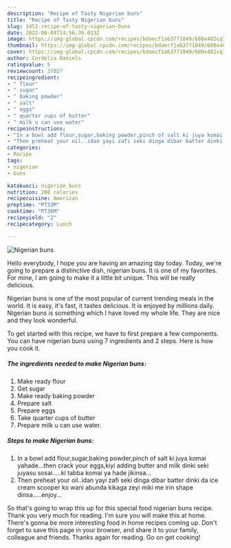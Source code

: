 ```yaml
---
description: "Recipe of Tasty Nigerian buns"
title: "Recipe of Tasty Nigerian buns"
slug: 1451-recipe-of-tasty-nigerian-buns
date: 2022-06-04T14:56:39.033Z
image: https://img-global.cpcdn.com/recipes/bdaecf1ab3771049/680x482cq70/nigerian-buns-recipe-main-photo.jpg
thumbnail: https://img-global.cpcdn.com/recipes/bdaecf1ab3771049/680x482cq70/nigerian-buns-recipe-main-photo.jpg
cover: https://img-global.cpcdn.com/recipes/bdaecf1ab3771049/680x482cq70/nigerian-buns-recipe-main-photo.jpg
author: Cordelia Daniels
ratingvalue: 5
reviewcount: 37027
recipeingredient:
- " flour"
- " sugar"
- " baking powder"
- " salt"
- " eggs"
- " quarter cups of butter"
- " milk u can use water"
recipeinstructions:
- "In a bowl add flour,sugar,baking powder,pinch of salt ki juya komai yahade...then crack your eggs,kiyi adding butter and milk dinki seki juyasu sosai.....ki tabba komai ya hade jikinsa..."
- "Then preheat your oil..idan yayi zafi seki dinga dibar batter dinki da ice cream scooper ko wani abunda kikaga zeyi miki me irin shape dinsa.....enjoy..."
categories:
- Recipe
tags:
- nigerian
- buns

katakunci: nigerian buns 
nutrition: 208 calories
recipecuisine: American
preptime: "PT33M"
cooktime: "PT36M"
recipeyield: "2"
recipecategory: Lunch

---
```



![Nigerian buns](https://img-global.cpcdn.com/recipes/bdaecf1ab3771049/680x482cq70/nigerian-buns-recipe-main-photo.jpg)

Hello everybody, I hope you are having an amazing day today. Today, we're going to prepare a distinctive dish, nigerian buns. It is one of my favorites. For mine, I am going to make it a little bit unique. This will be really delicious.



Nigerian buns is one of the most popular of current trending meals in the world. It is easy, it's fast, it tastes delicious. It is enjoyed by millions daily. Nigerian buns is something which I have loved my whole life. They are nice and they look wonderful.


To get started with this recipe, we have to first prepare a few components. You can have nigerian buns using 7 ingredients and 2 steps. Here is how you cook it.

<!--inarticleads1-->

##### The ingredients needed to make Nigerian buns:

1. Make ready  flour
1. Get  sugar
1. Make ready  baking powder
1. Prepare  salt
1. Prepare  eggs
1. Take  quarter cups of butter
1. Prepare  milk u can use water.




<!--inarticleads2-->

##### Steps to make Nigerian buns:

1. In a bowl add flour,sugar,baking powder,pinch of salt ki juya komai yahade...then crack your eggs,kiyi adding butter and milk dinki seki juyasu sosai.....ki tabba komai ya hade jikinsa...
1. Then preheat your oil..idan yayi zafi seki dinga dibar batter dinki da ice cream scooper ko wani abunda kikaga zeyi miki me irin shape dinsa.....enjoy...




So that's going to wrap this up for this special food nigerian buns recipe. Thank you very much for reading. I'm sure you will make this at home. There's gonna be more interesting food in home recipes coming up. Don't forget to save this page in your browser, and share it to your family, colleague and friends. Thanks again for reading. Go on get cooking!
